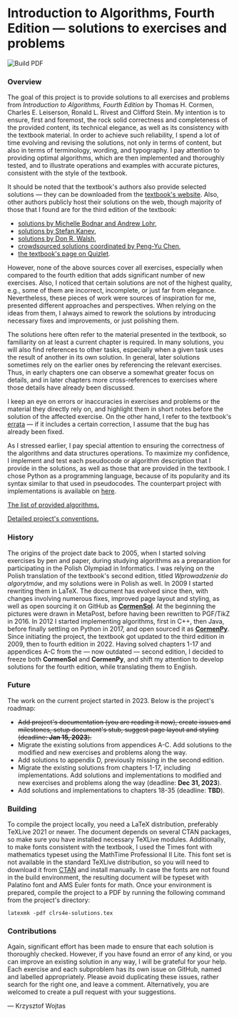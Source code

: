 # Introduction to Algorithms, Fourth Edition &mdash; solutions to exercises and problems

![Build PDF](https://github.com/wojtask/clrs4e-solutions/actions/workflows/build.yml/badge.svg)

### Overview

The goal of this project is to provide solutions to all exercises and problems from *Introduction to Algorithms, Fourth Edition* by Thomas H. Cormen, Charles E. Leiserson, Ronald L. Rivest and Clifford Stein.
My intention is to ensure, first and foremost, the rock solid correctness and completeness of the provided content, its technical elegance, as well as its consistency with the textbook material.
In order to achieve such reliability, I spend a lot of time evolving and revising the solutions, not only in terms of content, but also in terms of terminology, wording, and typography.
I pay attention to providing optimal algorithms, which are then implemented and thoroughly tested, and to illustrate operations and examples with accurate pictures, consistent with the style of the textbook.

It should be noted that the textbook's authors also provide selected solutions &mdash; they can be downloaded from the [textbook's website](http://mitpress.mit.edu/algorithms4).
Also, other authors publicly host their solutions on the web, though majority of those that I found are for the third edition of the textbook:
* [solutions by Michelle Bodnar and Andrew Lohr](http://sites.math.rutgers.edu/~ajl213/CLRS/CLRS.html),
* [solutions by Stefan Kanev](https://ita.skanev.com),
* [solutions by Don R. Walsh](https://donrwalsh.github.io/CLRS),
* [crowdsourced solutions coordinated by Peng-Yu Chen](https://walkccc.github.io/CLRS),
* [the textbook's page on Quizlet](https://quizlet.com/explanations/textbook-solutions/introduction-to-algorithms-4th-edition-9780262046305).

However, none of the above sources cover all exercises, especially when compared to the fourth edition that adds significant number of new exercises.
Also, I noticed that certain solutions are not of the highest quality, e.g., some of them are incorrect, incomplete, or just far from elegance.
Nevertheless, these pieces of work were sources of inspiration for me, presented different approaches and perspectives.
When relying on the ideas from them, I always aimed to rework the solutions by introducing necessary fixes and improvements, or just polishing them.

The solutions here often refer to the material presented in the textbook, so familiarity on at least a current chapter is required.
In many solutions, you will also find references to other tasks, especially when a given task uses the result of another in its own solution.
In general, later solutions sometimes rely on the earlier ones by referencing the relevant exercises.
Thus, in early chapters one can observe a somewhat greater focus on details, and in later chapters more cross-references to exercises where those details have already been discussed.

I keep an eye on errors or inaccuracies in exercises and problems or the material they directly rely on, and highlight them in short notes before the solution of the affected exercise.
On the other hand, I refer to the textbook's [errata](https://mitp-content-server.mit.edu/books/content/sectbyfn/books_pres_0/11599/e4-bugs.html) &mdash; if it includes a certain correction, I assume that the bug has already been fixed.

As I stressed earlier, I pay special attention to ensuring the correctness of the algorithms and data structures operations.
To maximize my confidence, I implement and test each pseudocode or algorithm description that I provide in the solutions, as well as those that are provided in the textbook.
I chose Python as a programming language, because of its popularity and its syntax similar to that used in pseudocodes.
The counterpart project with implementations is available on [here](https://github.com/wojtask/clrs4e-implementations).

[The list of provided algorithms.](ALGORITHMS.md)

[Detailed project's conventions.](CONVENTIONS.md)

### History

The origins of the project date back to 2005, when I started solving exercises by pen and paper, during studying algorithms as a preparation for participating in the Polish Olympiad in Informatics.
I was relying on the Polish translation of the textbook's second edition, titled *Wprowadzenie do algorytmów*, and my solutions were in Polish as well.
In 2009 I started rewriting them in LaTeX.
The document has evolved since then, with changes involving numerous fixes, improved page layout and styling, as well as open sourcing it on GitHub as [**CormenSol**](https://github.com/wojtask/CormenSol).
At the beginning the pictures were drawn in MetaPost, before having been rewritten to PGF/TikZ in 2016.
In 2012 I started implementing algorithms, first in C++, then Java, before finally settling on Python in 2017, and open sourced it as [**CormenPy**](https://github.com/wojtask/CormenPy).
Since initiating the project, the textbook got updated to the third edition in 2009, then to fourth edition in 2022.
Having solved chapters 1-17 and appendices A-C from the &mdash; now outdated &mdash; second edition, I decided to freeze both **CormenSol** and **CormenPy**, and shift my attention to develop solutions for the fourth edition, while translating them to English.

### Future

The work on the current project started in 2023.
Below is the project's roadmap:
* ~~Add project's documentation (you are reading it now), create issues and milestones, setup document's stub, suggest page layout and styling (deadline: **Jan 15, 2023**).~~
* Migrate the existing solutions from appendices A-C. Add solutions to the modified and new exercises and problems along the way.
* Add solutions to appendix D, previously missing in the second edition.
* Migrate the existing solutions from chapters 1-17, including implementations. Add solutions and implementations to modified and new exercises and problems along the way (deadline: **Dec 31, 2023**).
* Add solutions and implementations to chapters 18-35 (deadline: **TBD**).

### Building

To compile the project locally, you need a LaTeX distribution, preferably TeXLive 2021 or newer.
The document depends on several CTAN packages, so make sure you have installed necessary TeXLive modules.
Additionally, to make fonts consistent with the textbook, I used the Times font with mathematics typeset using the MathTime Professional II Lite.
This font set is not available in the standard TeXLive distribution, so you will need to download it from [CTAN](https://ctan.org/tex-archive/fonts/mtp2lite) and install manually.
In case the fonts are not found in the build environment, the resulting document will be typeset with Palatino font and AMS Euler fonts for math.
Once your environment is prepared, compile the project to a PDF by running the following command from the project's directory:
```
latexmk -pdf clrs4e-solutions.tex
```

### Contributions

Again, significant effort has been made to ensure that each solution is thoroughly checked.
However, if you have found an error of any kind, or you can improve an existing solution in any way, I will be grateful for your help.
Each exercise and each subproblem has its own issue on GitHub, named and labelled appropriately.
Please avoid duplicating these issues, rather search for the right one, and leave a comment.
Alternatively, you are welcomed to create a pull request with your suggestions.

&mdash; Krzysztof Wojtas
